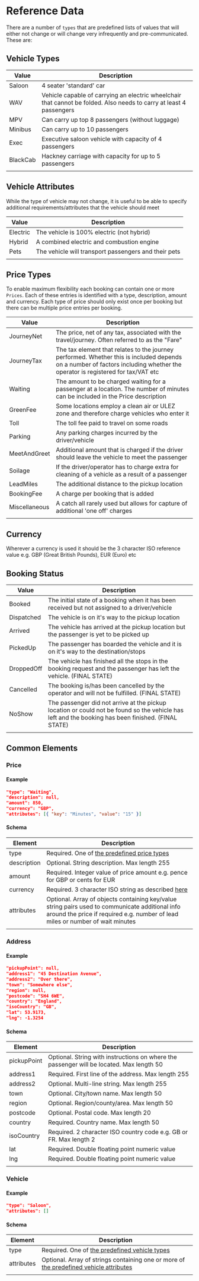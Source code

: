 # Reference Data

There are a number of `types` that are predefined lists of values that will either not change or will change very infrequently and pre-communicated. These are:

## Vehicle Types

| Value    | Description                                                                                                         |
| -------- | ------------------------------------------------------------------------------------------------------------------- |
| Saloon   | 4 seater 'standard' car                                                                                             |
| WAV      | Vehicle capable of carrying an electric wheelchair that cannot be folded. Also needs to carry at least 4 passengers |
| MPV      | Can carry up top 8 passengers (without luggage)                                                                     |
| Minibus  | Can carry up to 10 passengers                                                                                       |
| Exec     | Executive saloon vehicle with capacity of 4 passengers                                                              |
| BlackCab | Hackney carriage with capacity for up to 5 passengers                                                               |
|          |                                                                                                                     |

## Vehicle Attributes

While the type of vehicle may not change, it is useful to be able to specify additional requirements/attributes that the vehicle should meet

| Value    | Description                                          |
| -------- | ---------------------------------------------------- |
| Electric | The vehicle is 100% electric (not hybrid)            |
| Hybrid   | A combined electric and combustion engine            |
| Pets     | The vehicle will transport passengers and their pets |
|          |                                                      |

## Price Types

To enable maximum flexibility each booking can contain one or more `Prices`. Each of these entries is identified with a type, description, amount and currency. Each type of price should only exist once per booking but there can be multiple price entries per booking.

| Value         | Description                                                                                                                                                                 |
| ------------- | --------------------------------------------------------------------------------------------------------------------------------------------------------------------------- |
| JourneyNet    | The price, net of any tax, associated with the travel/journey. Often referred to as the "Fare"                                                                              |
| JourneyTax    | The tax element that relates to the journey performed. Whether this is included depends on a number of factors including whether the operator is registered for tax/VAT etc |
| Waiting       | The amount to be charged waiting for a passenger at a location. The number of minutes can be included in the Price description                                              |
| GreenFee      | Some locations employ a clean air or ULEZ zone and therefore charge vehicles who enter it                                                                                   |
| Toll          | The toll fee paid to travel on some roads                                                                                                                                   |
| Parking       | Any parking charges incurred by the driver/vehicle                                                                                                                          |
| MeetAndGreet  | Additional amount that is charged if the driver should leave the vehicle to meet the passenger                                                                              |
| Soilage       | If the driver/operator has to charge extra for cleaning of a vehicle as a result of a passenger                                                                             |
| LeadMiles     | The additional distance to the pickup location                                                                                                                              |
| BookingFee    | A charge per booking that is added                                                                                                                                          |
| Miscellaneous | A catch all rarely used but allows for capture of additional 'one off' charges                                                                                              |
|               |                                                                                                                                                                             |

## Currency

Wherever a currency is used it should be the 3 character ISO reference value e.g. GBP (Great British Pounds), EUR (Euro) etc

## Booking Status

| Value      | Description                                                                                                                                        |
| ---------- | -------------------------------------------------------------------------------------------------------------------------------------------------- |
| Booked     | The initial state of a booking when it has been received but not assigned to a driver/vehicle                                                      |
| Dispatched | The vehicle is on it's way to the pickup location                                                                                                  |
| Arrived    | The vehicle has arrived at the pickup location but the passenger is yet to be picked up                                                            |
| PickedUp   | The passenger has boarded the vehicle and it is on it's way to the destination/stops                                                               |
| DroppedOff | The vehicle has finished all the stops in the booking request and the passenger has left the vehicle. (FINAL STATE)                                |
| Cancelled  | The booking is/has been cancelled by the operator and will not be fulfilled. (FINAL STATE)                                                         |
| NoShow     | The passenger did not arrive at the pickup location or could not be found so the vehicle has left and the booking has been finished. (FINAL STATE) |
|            |                                                                                                                                                    |

## Common Elements

### Price

#### Example

```json
"type": "Waiting",
"description": null,
"amount": 850,
"currency": "GBP",
"attributes": [{ "key": "Minutes", "value": "15" }]
```

#### Schema

| Element     | Description                                                                                                                                                                       |
| ----------- | --------------------------------------------------------------------------------------------------------------------------------------------------------------------------------- |
| type        | Required. One of [the predefined price types](#price-types)                                                                                                                       |
| description | Optional. String description. Max length 255                                                                                                                                      |
| amount      | Required. Integer value of price amount e.g. pence for GBP or cents for EUR                                                                                                       |
| currency    | Required. 3 character ISO string as described [here](#currency)                                                                                                                   |
| attributes  | Optional. Array of objects containing key/value string pairs used to communicate additional info around the price if required e.g. number of lead miles or number of wait minutes |
|             |                                                                                                                                                                                   |

### Address

#### Example

```json
"pickupPoint": null,
"address1": "45 Destination Avenue",
"address2": "Over there",
"town": "Somewhere else",
"region": null,
"postcode": "SH4 6WE",
"country": "England",
"isoCountry": "GB",
"lat": 53.9173,
"lng": -1.3254
```

#### Schema

| Element     | Description                                                                              |
| ----------- | ---------------------------------------------------------------------------------------- |
| pickupPoint | Optional. String with instructions on where the passenger will be located. Max length 50 |
| address1    | Required. First line of the address. Max length 255                                      |
| address2    | Optional. Multi-line string. Max length 255                                              |
| town        | Optional. City/town name. Max length 50                                                  |
| region      | Optional. Region/county/area. Max length 50                                              |
| postcode    | Optional. Postal code. Max length 20                                                     |
| country     | Required. Country name. Max length 50                                                    |
| isoCountry  | Required. 2 character ISO country code e.g. GB or FR. Max length 2                       |
| lat         | Required. Double floating point numeric value                                            |
| lng         | Required. Double floating point numeric value                                            |
|             |                                                                                          |

### Vehicle

#### Example

```json
"type": "Saloon",
"attributes": []
```

#### Schema

| Element    | Description                                                                                                   |
| ---------- | ------------------------------------------------------------------------------------------------------------- |
| type       | Required. One of [the predefined vehicle types](#vehicle-types)                                               |
| attributes | Optional. Array of strings containing one or more of [the predefined vehicle attributes](#vehicle-attributes) |
|            |                                                                                                               |
